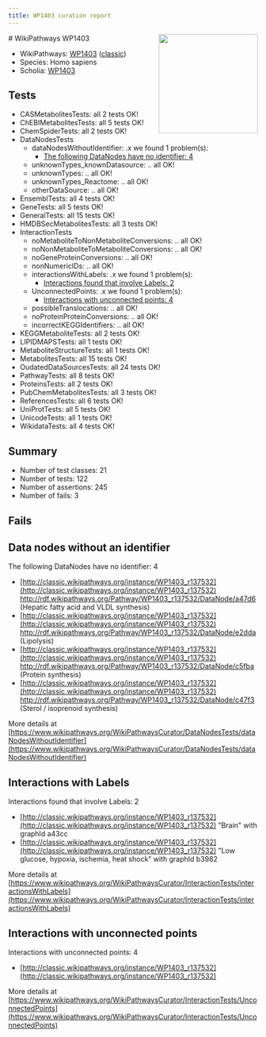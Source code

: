 ```yaml
---
title: WP1403 curation report
---
```


<img style="float: right; width: 200px" src="https://upload.wikimedia.org/wikipedia/commons/thumb/8/83/Wplogo_with_text_500.png/640px-Wplogo_with_text_500.png" />
# WikiPathways WP1403

* WikiPathways: [WP1403](https://wikipathways.org/pathways/WP1403) ([classic](https://classic.wikipathways.org/instance/WP1403))
* Species: Homo sapiens
* Scholia: [WP1403](https://scholia.toolforge.org/wikipathways/WP1403)
## Tests
* CASMetabolitesTests: all 2 tests OK!
* ChEBIMetabolitesTests: all 5 tests OK!
* ChemSpiderTests: all 2 tests OK!
* DataNodesTests
    * dataNodesWithoutIdentifier: .x we found 1 problem(s):
        * [The following DataNodes have no identifier: 4](#d2d32fa3)
    * unknownTypes_knownDatasource: .. all OK!
    * unknownTypes: .. all OK!
    * unknownTypes_Reactome: .. all OK!
    * otherDataSource: .. all OK!
* EnsemblTests: all 4 tests OK!
* GeneTests: all 5 tests OK!
* GeneralTests: all 15 tests OK!
* HMDBSecMetabolitesTests: all 3 tests OK!
* InteractionTests
    * noMetaboliteToNonMetaboliteConversions: .. all OK!
    * noNonMetaboliteToMetaboliteConversions: .. all OK!
    * noGeneProteinConversions: .. all OK!
    * nonNumericIDs: .. all OK!
    * interactionsWithLabels: .x we found 1 problem(s):
        * [Interactions found that involve Labels: 2](#630d2679)
    * UnconnectedPoints: .x we found 1 problem(s):
        * [Interactions with unconnected points: 4](#35a61adc)
    * possibleTranslocations: .. all OK!
    * noProteinProteinConversions: .. all OK!
    * incorrectKEGGIdentifiers: .. all OK!
* KEGGMetaboliteTests: all 2 tests OK!
* LIPIDMAPSTests: all 1 tests OK!
* MetaboliteStructureTests: all 1 tests OK!
* MetabolitesTests: all 15 tests OK!
* OudatedDataSourcesTests: all 24 tests OK!
* PathwayTests: all 8 tests OK!
* ProteinsTests: all 2 tests OK!
* PubChemMetabolitesTests: all 3 tests OK!
* ReferencesTests: all 6 tests OK!
* UniProtTests: all 5 tests OK!
* UnicodeTests: all 1 tests OK!
* WikidataTests: all 4 tests OK!


## Summary

* Number of test classes: 21
* Number of tests: 122
* Number of assertions: 245
* Number of fails: 3

## Fails

<a name="d2d32fa3" />

## Data nodes without an identifier

The following DataNodes have no identifier: 4

* [http://classic.wikipathways.org/instance/WP1403_r137532](http://classic.wikipathways.org/instance/WP1403_r137532) http://rdf.wikipathways.org/Pathway/WP1403_r137532/DataNode/a47d6 (Hepatic fatty acid
and VLDL synthesis)
* [http://classic.wikipathways.org/instance/WP1403_r137532](http://classic.wikipathways.org/instance/WP1403_r137532) http://rdf.wikipathways.org/Pathway/WP1403_r137532/DataNode/e2dda (Lipolysis)
* [http://classic.wikipathways.org/instance/WP1403_r137532](http://classic.wikipathways.org/instance/WP1403_r137532) http://rdf.wikipathways.org/Pathway/WP1403_r137532/DataNode/c5fba (Protein synthesis)
* [http://classic.wikipathways.org/instance/WP1403_r137532](http://classic.wikipathways.org/instance/WP1403_r137532) http://rdf.wikipathways.org/Pathway/WP1403_r137532/DataNode/c47f3 (Sterol / isoprenoid
synthesis)


More details at [https://www.wikipathways.org/WikiPathwaysCurator/DataNodesTests/dataNodesWithoutIdentifier](https://www.wikipathways.org/WikiPathwaysCurator/DataNodesTests/dataNodesWithoutIdentifier)

<a name="630d2679" />

## Interactions with Labels

Interactions found that involve Labels: 2

* [http://classic.wikipathways.org/instance/WP1403_r137532](http://classic.wikipathways.org/instance/WP1403_r137532) "Brain" with graphId a43cc
* [http://classic.wikipathways.org/instance/WP1403_r137532](http://classic.wikipathways.org/instance/WP1403_r137532) "Low glucose,
hypoxia, ischemia,
heat shock" with graphId b3982


More details at [https://www.wikipathways.org/WikiPathwaysCurator/InteractionTests/interactionsWithLabels](https://www.wikipathways.org/WikiPathwaysCurator/InteractionTests/interactionsWithLabels)

<a name="35a61adc" />

## Interactions with unconnected points

Interactions with unconnected points: 4

* [http://classic.wikipathways.org/instance/WP1403_r137532](http://classic.wikipathways.org/instance/WP1403_r137532)


More details at [https://www.wikipathways.org/WikiPathwaysCurator/InteractionTests/UnconnectedPoints](https://www.wikipathways.org/WikiPathwaysCurator/InteractionTests/UnconnectedPoints)

